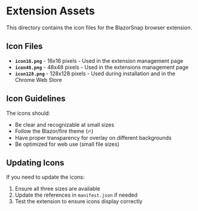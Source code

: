 # Extension Assets

This directory contains the icon files for the BlazorSnap browser extension.

## Icon Files

- **`icon16.png`** - 16x16 pixels - Used in the extension management page
- **`icon48.png`** - 48x48 pixels - Used in the extensions management page
- **`icon128.png`** - 128x128 pixels - Used during installation and in the Chrome Web Store

## Icon Guidelines

The icons should:
- Be clear and recognizable at small sizes
- Follow the Blazor/fire theme (🔥)
- Have proper transparency for overlay on different backgrounds
- Be optimized for web use (small file sizes)

## Updating Icons

If you need to update the icons:
1. Ensure all three sizes are available
2. Update the references in `manifest.json` if needed
3. Test the extension to ensure icons display correctly
